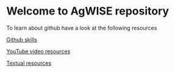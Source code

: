 # Welcome to AgWISE repository


To learn about github have a look at the following resources

<a href="https://skills.github.com/" target="_blank">Github skills</a>


<a href="https://youtube.com/playlist?list=PLg7s6cbtAD15G8lNyoaYDuKZSKyJrgwB-" target="_blank">YouTube video resources</a>


<a href="https://github.com/AgWISE-EiA/introduction-to-github" target="_blank">Textual resources</a>
